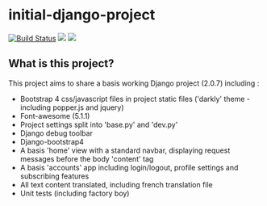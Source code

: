 # initial-django-project

[![Build Status](https://travis-ci.org/basmot/initial-django-project.svg?branch=master)](https://travis-ci.org/basmot/initial-django-project)
<a href="https://codeclimate.com/github/basmot/initial-django-project/test_coverage"><img src="https://api.codeclimate.com/v1/badges/3a68733bac0f7a1e5743/test_coverage" /></a>
<a href="https://codeclimate.com/github/basmot/initial-django-project/maintainability"><img src="https://api.codeclimate.com/v1/badges/3a68733bac0f7a1e5743/maintainability" /></a>

## What is this project?

This project aims to share a basis working Django project (2.0.7) including :
- Bootstrap 4 css/javascript files in project static files ('darkly' theme - including popper.js and jquery)
- Font-awesome (5.1.1)
- Project settings split into 'base.py' and 'dev.py'
- Django debug toolbar
- Django-bootstrap4
- A basis 'home' view with a standard navbar, displaying request messages before the body 'content' tag
- A basis 'accounts' app including login/logout, profile settings and subscribing features
- All text content translated, including french translation file
- Unit tests (including factory boy)
